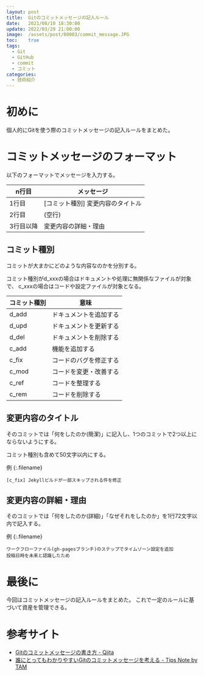 ```yaml
---
layout: post
title:  Gitのコミットメッセージの記入ルール
date:   2021/08/10 18:30:00
update: 2022/03/29 21:00:00
image:  /assets/post/00003/commit_message.JPG
toc:    true
tags:
  - Git
  - GitHub
  - commit
  - コミット
categories: 
  - 技術紹介
---
```


# 初めに

個人的にGitを使う際のコミットメッセージの記入ルールをまとめた。


# コミットメッセージのフォーマット

以下のフォーマットでメッセージを入力する。

| n行目     | メッセージ                        |
| --------- | --------------------------------- |
| 1行目     | [コミット種別] 変更内容のタイトル |
| 2行目     | (空行)                            |
| 3行目以降 | 変更内容の詳細・理由              |


## コミット種別

コミットが大まかにどのような内容なのかを分別する。

コミット種別がd_xxxの場合はドキュメントや処理に無関係なファイルが対象で、
c_xxxの場合はコードや設定ファイルが対象となる。

| コミット種別 | 意味                     | 
| ------------ | ------------------------ | 
| d_add        | ドキュメントを追加する   | 
| d_upd        | ドキュメントを更新する   | 
| d_del        | ドキュメントを削除する   | 
| c_add        | 機能を追加する           | 
| c_fix        | コードのバグを修正する   | 
| c_mod        | コードを変更・改善する   | 
| c_ref        | コードを整理する         | 
| c_rem        | コードを削除する         | 


## 変更内容のタイトル

そのコミットでは「何をしたのか(簡潔)」に記入し、1つのコミットで2つ以上にならないようにする。

コミット種別も含めて50文字以内にする。

例
{:.filename}
```
[c_fix] Jekyllビルドが一部スキップされる件を修正
```


## 変更内容の詳細・理由

そのコミットでは「何をしたのか(詳細)」「なぜそれをしたのか」を1行72文字以内で記入する。

例
{:.filename}
```
ワークフローファイル(gh-pagesブランチ)のステップでタイムゾーン設定を追加
投稿日時を未来と認識したため
```

# 最後に

今回はコミットメッセージの記入ルールをまとめた。
これで一定のルールに基づいて資産を管理できる。


# 参考サイト

  - [Gitのコミットメッセージの書き方 - Qiita
    ](https://qiita.com/itosho/items/9565c6ad2ffc24c09364)
  - [誰にとってもわかりやすいGitのコミットメッセージを考える - Tips Note by TAM
    ](https://www.tam-tam.co.jp/tipsnote/program/post16686.html)

